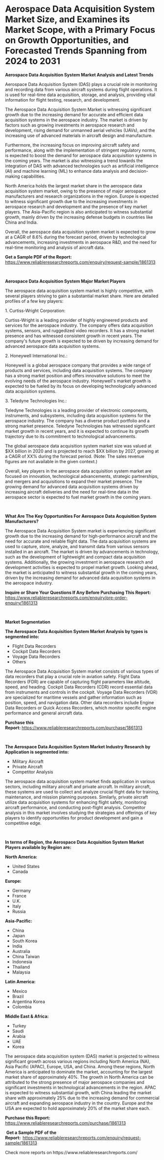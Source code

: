 <p><h1>Aerospace Data Acquisition System Market Size, and Examines its Market Scope, with a Primary Focus on Growth Opportunities, and Forecasted Trends Spanning from 2024 to 2031</h1></p><p><strong>Aerospace Data Acquisition System Market Analysis and Latest Trends</strong></p>
<p><p>Aerospace Data Acquisition System (DAS) plays a crucial role in monitoring and recording data from various aircraft systems during flight operations. It is used for real-time data acquisition, storage, and analysis, providing vital information for flight testing, research, and development.</p><p>The Aerospace Data Acquisition System Market is witnessing significant growth due to the increasing demand for accurate and efficient data acquisition systems in the aerospace industry. The market is driven by factors such as growing investments in aerospace research and development, rising demand for unmanned aerial vehicles (UAVs), and the increasing use of advanced materials in aircraft design and manufacture.</p><p>Furthermore, the increasing focus on improving aircraft safety and performance, along with the implementation of stringent regulatory norms, is expected to boost the demand for aerospace data acquisition systems in the coming years. The market is also witnessing a trend towards the integration of DAS with advanced technologies such as artificial intelligence (AI) and machine learning (ML) to enhance data analysis and decision-making capabilities.</p><p>North America holds the largest market share in the aerospace data acquisition system market, owing to the presence of major aerospace manufacturers and research organizations in the region. Europe is expected to witness significant growth due to the increasing investments in aerospace research and development and the presence of key market players. The Asia-Pacific region is also anticipated to witness substantial growth, mainly driven by the increasing defense budgets in countries like China and India.</p><p>Overall, the aerospace data acquisition system market is expected to grow at a CAGR of 8.6% during the forecast period, driven by technological advancements, increasing investments in aerospace R&D, and the need for real-time monitoring and analysis of aircraft data.</p></p>
<p><strong>Get a Sample PDF of the Report:&nbsp;</strong> <a href="https://www.reliableresearchreports.com/enquiry/request-sample/1861313">https://www.reliableresearchreports.com/enquiry/request-sample/1861313</a></p>
<p>&nbsp;</p>
<p><strong>Aerospace Data Acquisition System Major Market Players</strong></p>
<p><p>The aerospace data acquisition system market is highly competitive, with several players striving to gain a substantial market share. Here are detailed profiles of a few key players:</p><p>1. Curtiss-Wright Corporation:</p><p>Curtiss-Wright is a leading provider of highly engineered products and services for the aerospace industry. The company offers data acquisition systems, sensors, and ruggedized video recorders. It has a strong market presence and has witnessed consistent growth in recent years. The company's future growth is expected to be driven by increasing demand for advanced aerospace data acquisition systems.</p><p>2. Honeywell International Inc.:</p><p>Honeywell is a global aerospace company that provides a wide range of products and services, including data acquisition systems. The company has a strong market position and offers innovative solutions to meet the evolving needs of the aerospace industry. Honeywell's market growth is expected to be fueled by its focus on developing technologically advanced data acquisition systems.</p><p>3. Teledyne Technologies Inc.:</p><p>Teledyne Technologies is a leading provider of electronic components, instruments, and subsystems, including data acquisition systems for the aerospace industry. The company has a diverse product portfolio and a strong market presence. Teledyne Technologies has witnessed significant market growth in recent years, and it is expected to continue its growth trajectory due to its commitment to technological advancements.</p><p>The global aerospace data acquisition system market size was valued at $XX billion in 2020 and is projected to reach $XX billion by 2027, growing at a CAGR of XX% during the forecast period. (Note: The sales revenue figures are not available in the given context.)</p><p>Overall, key players in the aerospace data acquisition system market are focused on innovation, technological advancements, strategic partnerships, and mergers and acquisitions to expand their market presence. The growing demand for advanced data acquisition systems driven by increasing aircraft deliveries and the need for real-time data in the aerospace sector is expected to fuel market growth in the coming years.</p></p>
<p>&nbsp;</p>
<p><strong>What Are The Key Opportunities For Aerospace Data Acquisition System Manufacturers?</strong></p>
<p><p>The Aerospace Data Acquisition System market is experiencing significant growth due to the increasing demand for high-performance aircraft and the need for accurate and reliable flight data. The data acquisition systems are used to capture, store, analyze, and transmit data from various sensors installed in an aircraft. The market is driven by advancements in technology, such as the development of lightweight and compact data acquisition systems. Additionally, the growing investment in aerospace research and development activities is expected to propel market growth. Looking ahead, the market is anticipated to witness substantial growth in the coming years, driven by the increasing demand for advanced data acquisition systems in the aerospace industry.</p></p>
<p><strong>Inquire or Share Your Questions If Any Before Purchasing This Report:</strong> <a href="https://www.reliableresearchreports.com/enquiry/pre-order-enquiry/1861313">https://www.reliableresearchreports.com/enquiry/pre-order-enquiry/1861313</a></p>
<p>&nbsp;</p>
<p><strong>Market Segmentation</strong></p>
<p><strong>The Aerospace Data Acquisition System Market Analysis by types is segmented into:</strong></p>
<p><ul><li>Flight Data Recorders</li><li>Cockpit Data Recorders</li><li>Voyage Data Recorders</li><li>Others</li></ul></p>
<p><p>The Aerospace Data Acquisition System market consists of various types of data recorders that play a crucial role in aviation safety. Flight Data Recorders (FDR) are capable of capturing flight parameters like altitude, speed, and heading. Cockpit Data Recorders (CDR) record essential data from instruments and controls in the cockpit. Voyage Data Recorders (VDR) are specialized for maritime vessels and gather information such as position, speed, and navigation data. Other data recorders include Engine Data Recorders or Quick Access Recorders, which monitor specific engine performance and general aircraft data.</p></p>
<p><strong>Purchase this Report:&nbsp;</strong><a href="https://www.reliableresearchreports.com/purchase/1861313">https://www.reliableresearchreports.com/purchase/1861313</a></p>
<p>&nbsp;</p>
<p><strong>The Aerospace Data Acquisition System Market Industry Research by Application is segmented into:</strong></p>
<p><ul><li>Military Aircraft</li><li>Private Aircraft</li><li>Competitor Analysis</li></ul></p>
<p><p>The aerospace data acquisition system market finds application in various sectors, including military aircraft and private aircraft. In military aircraft, these systems are used to collect and analyze crucial flight data for training, maintenance, and mission planning purposes. Similarly, private aircraft utilize data acquisition systems for enhancing flight safety, monitoring aircraft performance, and conducting post-flight analysis. Competitor analysis in this market involves studying the strategies and offerings of key players to identify opportunities for product development and gain a competitive edge.</p></p>
<p>&nbsp;</p>
<p><strong>In terms of Region, the Aerospace Data Acquisition System Market Players available by Region are:</strong></p>
<p>
    <p> <strong> North America: </strong>
        <ul>
            <li>United States</li>
            <li>Canada</li>
        </ul>
        </p> 
    <p> <strong> Europe: </strong>
        <ul>
            <li>Germany</li>
            <li>France</li>
            <li>U.K.</li>
            <li>Italy</li>
            <li>Russia</li>
        </ul>
        </p> 
    <p> <strong> Asia-Pacific: </strong>
        <ul>
            <li>China</li>
            <li>Japan</li>
            <li>South Korea</li>
            <li>India</li>
            <li>Australia</li>
            <li>China Taiwan</li>
            <li>Indonesia</li>
            <li>Thailand</li>
            <li>Malaysia</li>
        </ul>
        </p> 
    <p> <strong> Latin America: </strong>
        <ul>
            <li>Mexico</li>
            <li>Brazil</li>
            <li>Argentina Korea</li>
            <li>Colombia</li>
        </ul>
        </p> 
    <p> <strong> Middle East & Africa: </strong>
        <ul>
            <li>Turkey</li>
            <li>Saudi</li>
            <li>Arabia</li>
            <li>UAE</li>
            <li>Korea</li>
        </ul>
    </p>
    </p>
<p><p>The aerospace data acquisition system (DAS) market is projected to witness significant growth across various regions including North America (NA), Asia Pacific (APAC), Europe, USA, and China. Among these regions, North America is anticipated to dominate the market, accounting for the largest market share of approximately 40%. The growth in North America can be attributed to the strong presence of major aerospace companies and significant investments in technological advancements in the region. APAC is expected to witness substantial growth, with China leading the market share with approximately 25% due to the increasing demand for commercial aircraft and expanding aerospace industry in the country. Europe and the USA are expected to hold approximately 20% of the market share each.</p></p>
<p><strong>Purchase this Report: </strong><a href="https://www.reliableresearchreports.com/purchase/1861313">https://www.reliableresearchreports.com/purchase/1861313</a></p>
<p>&nbsp;<strong>Get a Sample PDF of the Report:&nbsp;&nbsp;</strong><a href="https://www.reliableresearchreports.com/enquiry/request-sample/1861313">https://www.reliableresearchreports.com/enquiry/request-sample/1861313</a></p>
<p><strong></strong></p>
<p>Check more reports on https://www.reliableresearchreports.com/</p>